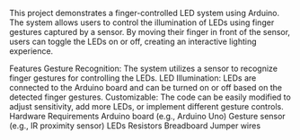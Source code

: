 This project demonstrates a finger-controlled LED system using Arduino. The system allows users to control the illumination of LEDs using finger gestures captured by a sensor. By moving their finger in front of the sensor, users can toggle the LEDs on or off, creating an interactive lighting experience.

Features
Gesture Recognition: The system utilizes a sensor to recognize finger gestures for controlling the LEDs.
LED Illumination: LEDs are connected to the Arduino board and can be turned on or off based on the detected finger gestures.
Customizable: The code can be easily modified to adjust sensitivity, add more LEDs, or implement different gesture controls.
Hardware Requirements
Arduino board (e.g., Arduino Uno)
Gesture sensor (e.g., IR proximity sensor)
LEDs
Resistors
Breadboard
Jumper wires
